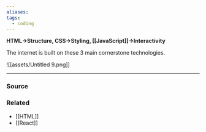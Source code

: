 ```yaml
---
aliases: 
tags:
  - coding
---
```

**HTML→Structure, CSS→Styling, [[JavaScript]]→Interactivity**

The internet is built on these 3 main cornerstone technologies. 

![[assets/Untitled 9.png]]

---

### Source


### Related
- [[HTML]] 
- [[React]]